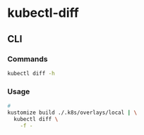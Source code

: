 # kubectl-diff

## CLI

### Commands

```sh
kubectl diff -h
```

### Usage

```sh
#
kustomize build ./.k8s/overlays/local | \
  kubectl diff \
    -f -
```
